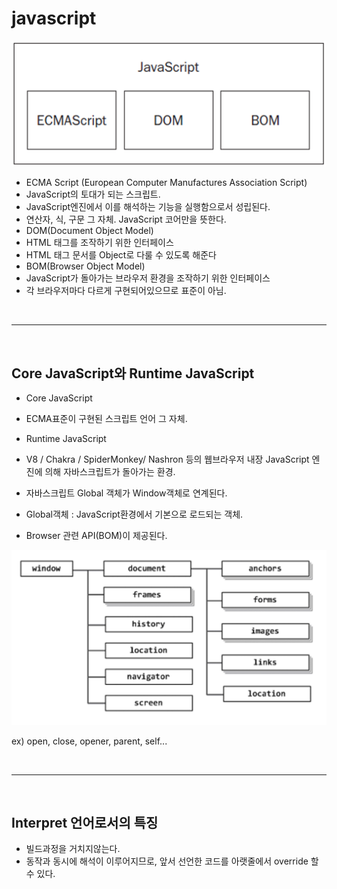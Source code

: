 # javascript

![](images/javascript1.png)

-   ECMA Script (European Computer Manufactures Association Script)
-   JavaScript의 토대가 되는 스크립트.
-   JavaScript엔진에서 이를 해석하는 기능을 실행함으로서 성립된다.
-   연산자, 식, 구문 그 자체. JavaScript 코어만을 뜻한다.
-   DOM(Document Object Model)
-   HTML 태그를 조작하기 위한 인터페이스
-   HTML 태그 문서를 Object로 다룰 수 있도록 해준다
-   BOM(Browser Object Model)
-   JavaScript가 돌아가는 브라우저 환경을 조작하기 위한 인터페이스
-   각 브라우저마다 다르게 구현되어있으므로 표준이 아님.

<br />

---

<br />

## Core JavaScript와 Runtime JavaScript

-   Core JavaScript
-   ECMA표준이 구현된 스크립트 언어 그 자체.

-   Runtime JavaScript
-   V8 / Chakra / SpiderMonkey/ Nashron 등의 웹브라우저 내장 JavaScript 엔진에 의해 자바스크립트가 돌아가는 환경.

-   자바스크립트 Global 객체가 Window객체로 연계된다.
-   Global객체 : JavaScript환경에서 기본으로 로드되는 객체.
-   Browser 관련 API(BOM)이 제공된다.

![](images/javascript2.png)

ex) open, close, opener, parent, self...

<br />

---

<br />

## Interpret 언어로서의 특징

-   빌드과정을 거치지않는다.
-   동작과 동시에 해석이 이루어지므로, 앞서 선언한 코드를 아랫줄에서 override 할 수 있다.
